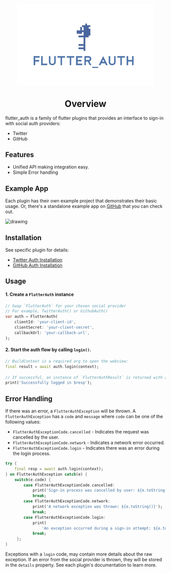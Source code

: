 <p align="center">
    <img width="430px" src="assets/img/flutter_auth.png"><br/>
  <h1 align="center">
    Overview
   </h1>
</p>


flutter_auth is a family of flutter plugins that provides an interface to sign-in with social auth providers:

- Twitter
- GitHub

## Features

- Unified API making integration easy.
- Simple Error handling

## Example App

Each plugin has their own example project that demonstrates their basic usage. Or, there's a standalone example app on [GitHub](https://github.com/stacktiger/flutter_auth_example) that you can check out.

<img src="https://cdn.stacktiger.co/images/flutter_auth/flutter_auth_example_app.jpg" alt="drawing" width="200"/>

## Installation

See specific plugin for details:
 - [Twitter Auth Installation](/twitter/overview?id=installation)
 - [GitHub Auth Installation](/github/overview?id=installation)

## Usage

#### 1. Create a `FlutterAuth` instance

```dart
// Swap `FlutterAuth` for your chosen social provider
// For example, TwitterAuth() or GithubAuth()
var auth = FlutterAuth(
    clientId: 'your-client-id',
    clientSecret: 'your-client-secret',
    callbackUrl: 'your-callback-url',
);
```

#### 2. Start the auth flow by calling `login()`.

```dart
// BuildContext is a required arg to open the webview:
final result = await auth.login(context);

// If successful, an instance of `FlutterAuthResult` is returned with a token and a secret.
print('Successfully logged in $resp');
```

## Error Handling

If there was an error, a `FlutterAuthException` will be thrown. A `FlutterAuthException` has a `code` and `message` where `code` can be one of the following values:

- `FlutterAuthExceptionCode.cancelled` - Indicates the request was cancelled by the user.
- `FlutterAuthExceptionCode.network` - Indicates a network error occurred.
- `FlutterAuthExceptionCode.login` - Indicates there was an error during the login process.

```dart
try {
    final resp = await auth.login(context);
} on FlutterAuthException catch(e) {
    switch(e.code) {
        case FlutterAuthExceptionCode.cancelled:
            print('Sign-in process was cancelled by user: ${e.toString()}');
            break;
        case FlutterAuthExceptionCode.network:
            print('A network exception was thrown: ${e.toString()}');
            break;
        case FlutterAuthExceptionCode.login:
            print(
                'An exception occurred during a sign-in attempt: ${e.toString()}');
            break;
     };
}
```

Exceptions with a `login` code, may contain more details about the raw exception. If an error from the social provider is thrown, they will be stored in the `details` property. See each plugin's documentation to learn more.
